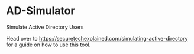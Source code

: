 # AD-Simulator
Simulate Active Directory Users

Head over to https://securetechexplained.com/simulating-active-directory for a guide on how to use this tool. 
